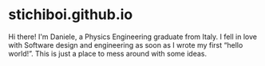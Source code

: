 # stichiboi.github.io
Hi there!
I'm Daniele, a Physics Engineering graduate from Italy. 
I fell in love with Software design and engineering as soon as I wrote my first “hello world!”.
This is just a place to mess around with some ideas.
